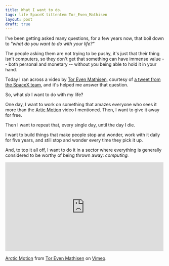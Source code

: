 ```yaml
---
title: What I want to do.
tags: life SpaceX tittentem Tor_Even_Mathisen
layout: post
draft: true
---
```


I've been getting asked many questions, for a few years now, that boil down to _"what do you want to do with your life?"_

The people asking them are not trying to be pushy, it's just that their thing isn't computers, so they don't get that something can have immense value -- both personal and monetary -- without you being able to hold it in your hand.

Today I ran across a video by [Tor Even Mathisen](https://twitter.com/tittentem), courtesy of [a tweet from the SpaceX team](https://twitter.com/SpaceX/status/221057357839466496), and it's helped me answer that question.

So, what _do_ I want to do with my life?

One day, I want to work on something that amazes everyone who sees it more than the [Artic Motion](http://vimeo.com/39078923) video I mentioned. Then, I want to give it away for free.

Then I want to repeat that, every single day, until the day I die.

I want to build things that make people stop and wonder, work with it daily for five years, and still stop and wonder every time they pick it up.

And, to top it all off, I want to do it in a sector where everything is generally considered to be worthy of being thrown away: _computing._


<iframe src="http://player.vimeo.com/video/39078923" width="500" height="281" frameborder="0" webkitAllowFullScreen="webkitAllowFullScreen" mozallowfullscreen="mozallowfullscreen" allowFullScreen="allowFullScreen">
</iframe>

[Arctic Motion](http://vimeo.com/39078923) from [Tor Even Mathisen](http://vimeo.com/tittentem) on [Vimeo](http://vimeo.com).

